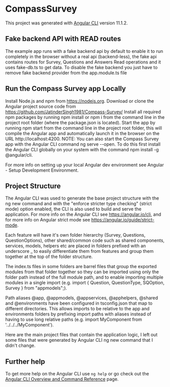 # CompassSurvey

This project was generated with [Angular CLI](https://github.com/angular/angular-cli) version 11.1.2.

## Fake backend API with READ routes
The example app runs with a fake backend api by default to enable it to run completely in the browser without a real api (backend-less), 
the fake api contains routes for Survey, Questions and Answers Read operations and it uses fake-db.ts to get data. 
To disable the fake backend you just have to remove fake backend provider from the app.module.ts file

## Run the Compass Survey app Locally
Install Node.js and npm from https://nodejs.org.
Download or clone the Angular project source code from https://github.com/JatinderSingh1981/Compass-Survey/
Install all required npm packages by running npm install or npm i from the command line in the project root folder (where the package.json is located).
Start the app by running npm start from the command line in the project root folder, this will compile the Angular app and automatically launch it in the browser on the URL http://localhost:4200.
NOTE: You can also start the Compass Survey app with the Angular CLI command ng serve --open. 
To do this first install the Angular CLI globally on your system with the command npm install -g @angular/cli.

For more info on setting up your local Angular dev environment see Angular - Setup Development Environment.

## Project Structure
The Angular CLI was used to generate the base project structure with the ng new <project name> command 
and with the "enforce stricter type checking" (strict mode) option enabled, the CLI is also used to build and serve the application. 
For more info on the Angular CLI see https://angular.io/cli, and for more info on Angular strict mode see https://angular.io/guide/strict-mode.

Each feature will have it's own folder hierarchy (Survey, Questions, QuestionOptions), 
other shared/common code such as shared components, services, models, helpers etc are placed in folders prefixed with an underscore _ to easily differentiate them from features and group them together at the top of the folder structure.

The index.ts files in some folders are barrel files that group the exported modules from that folder together so they can be imported using only the folder path instead of the full module path, and to enable importing multiple modules in a single import 
(e.g. import { Question, QuestionType, SQOption, Survey } from "appmodels";).

Path aliases @app, @appmodels, @appservices, @apphelpers, @shared and @environments have been configured in tsconfig.json that map to different directories. 
This allows imports to be relative to the app and environments folders by prefixing import paths with aliases instead of having to use long relative paths 
(e.g. import MyComponent from '../../../MyComponent').

Here are the main project files that contain the application logic, 
I left out some files that were generated by Angular CLI ng new command that I didn't change.

## Further help

To get more help on the Angular CLI use `ng help` or go check out the [Angular CLI Overview and Command Reference](https://angular.io/cli) page.

